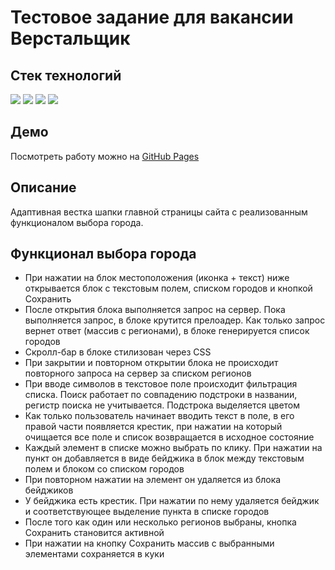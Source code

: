 # Тестовое задание для вакансии Верстальщик

## Стек технологий
![](https://img.shields.io/badge/JavaScript-323330?style=for-the-badge&logo=javascript&logoColor=F7DF1E)
![](https://img.shields.io/badge/Gulp-CF4647?style=for-the-badge&logo=gulp&logoColor=white)
![](https://img.shields.io/badge/HTML5-E34F26?style=for-the-badge&logo=html5&logoColor=white)
![](https://img.shields.io/badge/-SCSS-ff69b4?style=for-the-badge)

## Демо
Посмотреть работу можно на [GitHub Pages](https://ivkrylova.github.io/test-task-layout-designer/)

## Описание
Адаптивная вестка шапки главной страницы сайта с реализованным функционалом выбора города.

## Функционал выбора города
* При нажатии на блок местоположения (иконка + текст) ниже открывается блок с текстовым полем, списком городов и кнопкой Сохранить
* После открытия блока выполняется запрос на сервер. Пока выполняется запрос, в блоке крутится прелоадер. Как только запрос вернет ответ (массив с регионами), в блоке генерируется список городов
* Скролл-бар в блоке стилизован через CSS
* При закрытии и повторном открытии блока не происходит повторного запроса на сервер за списком регионов
* При вводе символов в текстовое поле происходит фильтрация списка. Поиск работает по совпадению подстроки в названии, регистр поиска не учитывается. Подстрока выделяется цветом
* Как только пользователь начинает вводить текст в поле, в его правой части появляется крестик, при нажатии на который очищается все поле и список возвращается в исходное состояние
* Каждый элемент в списке можно выбрать по клику. При нажатии на пункт он добавляется в виде бейджика в блок между текстовым полем и блоком со списком городов
* При повторном нажатии на элемент он удаляется из блока бейджиков
* У бейджика есть крестик. При нажатии по нему удаляется бейджик и соответствующее выделение пункта в списке городов
* После того как один или несколько регионов выбраны, кнопка Сохранить становится активной
* При нажатии на кнопку Сохранить массив с выбранными элементами сохраняется в куки

